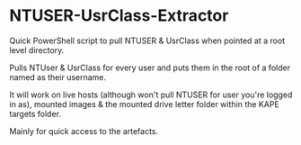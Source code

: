 # NTUSER-UsrClass-Extractor
Quick PowerShell script to pull NTUSER &amp; UsrClass when pointed at a root level directory. 

Pulls NTUser & UsrClass for every user and puts them in the root of a folder named as their username.

It will work on live hosts (although won't pull NTUSER for user you're logged in as), mounted images & the mounted drive letter folder within the KAPE targets folder.

Mainly for quick access to the artefacts. 

